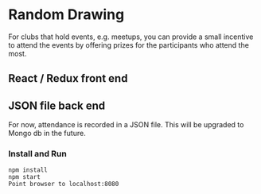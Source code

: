 # Random Drawing
For clubs that hold events, e.g. meetups, you can provide a small incentive to attend the events
by offering prizes for the participants who attend the most.

## React / Redux front end

## JSON file back end
For now, attendance is recorded in a JSON file. This will be upgraded to Mongo db in the future.

### Install and Run

```
npm install
npm start
Point browser to localhost:8080
```